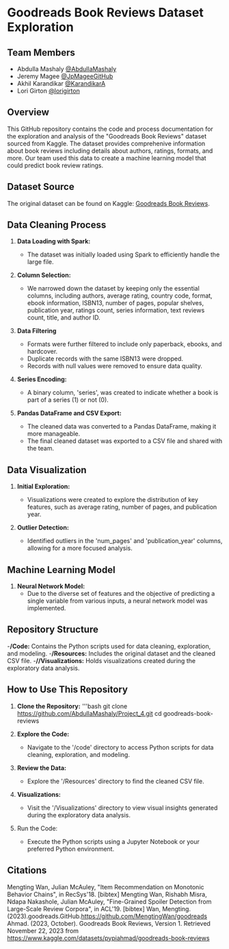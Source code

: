 # Goodreads Book Reviews Dataset Exploration

## Team Members
- Abdulla Mashaly [@AbdullaMashaly](https://github.com/AbdullaMashaly)
- Jeremy Magee [@JpMageeGitHub](https://github.com/JpMageeGitHub)
- Akhil Karandikar [@KarandikarA](https://github.com/KarandikarA)
- Lori Girton [@lorigirton](https://github.com/lorigirton)

## Overview

This GitHub repository contains the code and process documentation for the exploration and analysis of the "Goodreads Book Reviews" dataset sourced from Kaggle. The dataset provides comprehenive information about book reviews including details about authors, ratings, formats, and more. Our team used this data to create a machine learning model that could predict book review ratings.

## Dataset Source
The original dataset can be found on Kaggle: [Goodreads Book Reviews](https://www.kaggle.com/datasets/pypiahmad/goodreads-book-reviews1).

## Data Cleaning Process

1. **Data Loading with Spark:**
    - The dataset was initially loaded using Spark to efficiently handle the large file. 

2. **Column Selection:**
    - We narrowed down the dataset by keeping only the essential columns, including authors, average rating, country code, format, ebook information, ISBN13, number of pages, popular shelves, publication year, ratings count, series information, text reviews count, title, and author ID.

3. **Data Filtering**
    - Formats were further filtered to include only paperback, ebooks, and hardcover.
    - Duplicate records with the same ISBN13 were dropped.
    - Records with null values were removed to ensure data quality.

4. **Series Encoding:**
    - A binary column, 'series', was created to indicate whether a book is part of a series (1) or not (0).

5. **Pandas DataFrame and CSV Export:**
    - The cleaned data was converted to a Pandas DataFrame, making it more manageable. 
    - The final cleaned dataset was exported to a CSV file and shared with the team.

## Data Visualization

1. **Initial Exploration:**
    - Visualizations were created to explore the distribution of key features, such as average rating, number of pages, and publication year.

2. **Outlier Detection:**
    - Identified outliers in the 'num_pages' and 'publication_year' columns, allowing for a more focused analysis.

## Machine Learning Model

1. **Neural Network Model:**
    - Due to the diverse set of features and the objective of predicting a single variable from various inputs, a neural network model was implemented.

## Repository Structure

-**/Code:** Contains the Python scripts used for data cleaning, exploration, and modeling.
-**/Resources:** Includes the original dataset and the cleaned CSV file.
-**//Visualizations:** Holds visualizations created during the exploratory data analysis.

## How to Use This Repository

1. **Clone the Repository:**
    '''bash
    git clone https://github.com/AbdullaMashaly/Project_4.git
    cd goodreads-book-reviews

2. **Explore the Code:**
    - Navigate to the '/code' directory to access Python scripts for data cleaning, exploration, and modeling.

3. **Review the Data:**
    - Explore the '/Resources' directory to find the cleaned CSV file.
4. **Visualizations:**
    - Visit the '/Visualizations' directory to view visual insights generated during the exploratory data analysis.

5. Run the Code:
    - Execute the Python scripts using a Jupyter Notebook or your preferred Python environment.

## Citations
Mengting Wan, Julian McAuley, "Item Recommendation on Monotonic Behavior Chains", in RecSys'18. [bibtex]
Mengting Wan, Rishabh Misra, Ndapa Nakashole, Julian McAuley, "Fine-Grained Spoiler Detection from Large-Scale Review Corpora", in ACL'19. [bibtex]
Wan, Mengting.(2023).goodreads.GitHub.https://github.com/MengtingWan/goodreads
Ahmad. (2023, October). Goodreads Book Reviews, Version 1. Retrieved November 22, 2023 from https://www.kaggle.com/datasets/pypiahmad/goodreads-book-reviews

